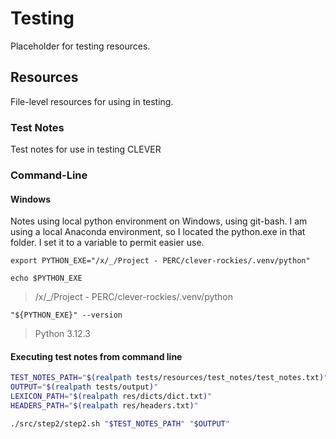 # Testing

Placeholder for testing resources.

## Resources

File-level resources for using in testing.

### Test Notes

Test notes for use in testing CLEVER

### Command-Line

#### Windows

Notes using local python environment on Windows, using git-bash.  I am using a local Anaconda environment, so I located the python.exe in that folder.  I set it to a variable to permit easier use.

```shell
export PYTHON_EXE="/x/_/Project - PERC/clever-rockies/.venv/python"

echo $PYTHON_EXE
```

> /x/_/Project - PERC/clever-rockies/.venv/python

```shell
"${PYTHON_EXE}" --version
```

> Python 3.12.3

#### Executing test notes from command line

```bash
TEST_NOTES_PATH="$(realpath tests/resources/test_notes/test_notes.txt)"
OUTPUT="$(realpath tests/output)"
LEXICON_PATH="$(realpath res/dicts/dict.txt)"
HEADERS_PATH="$(realpath res/headers.txt)"

./src/step2/step2.sh "$TEST_NOTES_PATH" "$OUTPUT"

```



